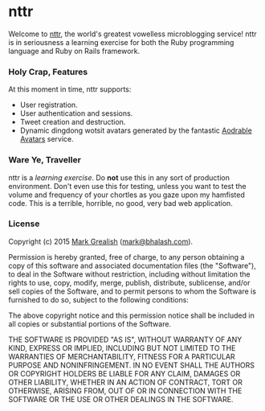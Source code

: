 # nttr
Welcome to [nttr](/), the world's greatest vowelless microblogging service! nttr is in seriousness a learning exercise for both the Ruby programming language and Ruby on Rails framework.

### Holy Crap, Features
At this moment in time, nttr supports:

* User registration.
* User authentication and sessions.
* Tweet creation and destruction.
* Dynamic dingdong wotsit avatars generated by the fantastic [Aodrable Avatars](http://avatars.adorable.io/) service.

### Ware Ye, Traveller
nttr is a *learning exercise*. Do **not** use this in any sort of production environment. Don't even use this for testing, unless you want to test the volume and frequency of your chortles as you gaze upon my hamfisted code. This is a terrible, horrible, no good, very bad web application.

### License 
Copyright (c) 2015 [Mark Grealish](https://github.com/bhalash) (<mark@bhalash.com>).

Permission is hereby granted, free of charge, to any person obtaining a copy
of this software and associated documentation files (the "Software"), to deal
in the Software without restriction, including without limitation the rights
to use, copy, modify, merge, publish, distribute, sublicense, and/or sell
copies of the Software, and to permit persons to whom the Software is
furnished to do so, subject to the following conditions:

The above copyright notice and this permission notice shall be included in
all copies or substantial portions of the Software.

THE SOFTWARE IS PROVIDED "AS IS", WITHOUT WARRANTY OF ANY KIND, EXPRESS OR
IMPLIED, INCLUDING BUT NOT LIMITED TO THE WARRANTIES OF MERCHANTABILITY,
FITNESS FOR A PARTICULAR PURPOSE AND NONINFRINGEMENT.  IN NO EVENT SHALL THE
AUTHORS OR COPYRIGHT HOLDERS BE LIABLE FOR ANY CLAIM, DAMAGES OR OTHER
LIABILITY, WHETHER IN AN ACTION OF CONTRACT, TORT OR OTHERWISE, ARISING FROM,
OUT OF OR IN CONNECTION WITH THE SOFTWARE OR THE USE OR OTHER DEALINGS IN
THE SOFTWARE.
